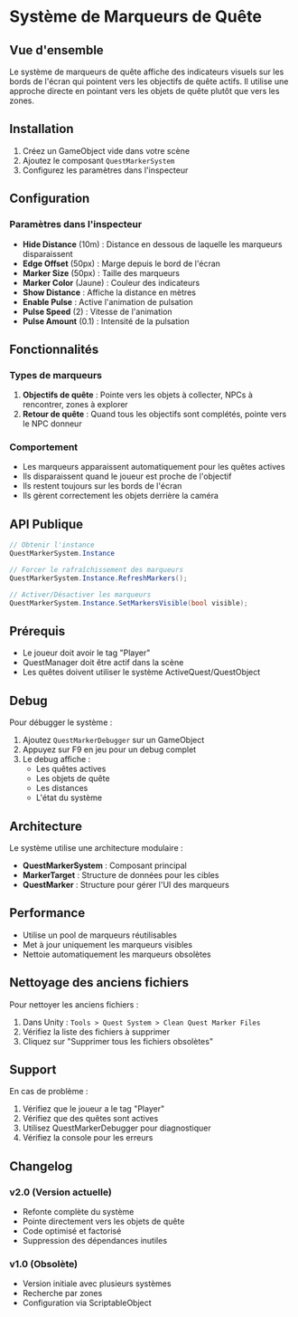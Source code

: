 # Système de Marqueurs de Quête

## Vue d'ensemble

Le système de marqueurs de quête affiche des indicateurs visuels sur les bords de l'écran qui pointent vers les objectifs de quête actifs. Il utilise une approche directe en pointant vers les objets de quête plutôt que vers les zones.

## Installation

1. Créez un GameObject vide dans votre scène
2. Ajoutez le composant `QuestMarkerSystem`
3. Configurez les paramètres dans l'inspecteur

## Configuration

### Paramètres dans l'inspecteur

- **Hide Distance** (10m) : Distance en dessous de laquelle les marqueurs disparaissent
- **Edge Offset** (50px) : Marge depuis le bord de l'écran
- **Marker Size** (50px) : Taille des marqueurs
- **Marker Color** (Jaune) : Couleur des indicateurs
- **Show Distance** : Affiche la distance en mètres
- **Enable Pulse** : Active l'animation de pulsation
- **Pulse Speed** (2) : Vitesse de l'animation
- **Pulse Amount** (0.1) : Intensité de la pulsation

## Fonctionnalités

### Types de marqueurs

1. **Objectifs de quête** : Pointe vers les objets à collecter, NPCs à rencontrer, zones à explorer
2. **Retour de quête** : Quand tous les objectifs sont complétés, pointe vers le NPC donneur

### Comportement

- Les marqueurs apparaissent automatiquement pour les quêtes actives
- Ils disparaissent quand le joueur est proche de l'objectif
- Ils restent toujours sur les bords de l'écran
- Ils gèrent correctement les objets derrière la caméra

## API Publique

```csharp
// Obtenir l'instance
QuestMarkerSystem.Instance

// Forcer le rafraîchissement des marqueurs
QuestMarkerSystem.Instance.RefreshMarkers();

// Activer/Désactiver les marqueurs
QuestMarkerSystem.Instance.SetMarkersVisible(bool visible);
```

## Prérequis

- Le joueur doit avoir le tag "Player"
- QuestManager doit être actif dans la scène
- Les quêtes doivent utiliser le système ActiveQuest/QuestObject

## Debug

Pour débugger le système :

1. Ajoutez `QuestMarkerDebugger` sur un GameObject
2. Appuyez sur F9 en jeu pour un debug complet
3. Le debug affiche :
   - Les quêtes actives
   - Les objets de quête
   - Les distances
   - L'état du système

## Architecture

Le système utilise une architecture modulaire :

- **QuestMarkerSystem** : Composant principal
- **MarkerTarget** : Structure de données pour les cibles
- **QuestMarker** : Structure pour gérer l'UI des marqueurs

## Performance

- Utilise un pool de marqueurs réutilisables
- Met à jour uniquement les marqueurs visibles
- Nettoie automatiquement les marqueurs obsolètes

## Nettoyage des anciens fichiers

Pour nettoyer les anciens fichiers :

1. Dans Unity : `Tools > Quest System > Clean Quest Marker Files`
2. Vérifiez la liste des fichiers à supprimer
3. Cliquez sur "Supprimer tous les fichiers obsolètes"

## Support

En cas de problème :

1. Vérifiez que le joueur a le tag "Player"
2. Vérifiez que des quêtes sont actives
3. Utilisez QuestMarkerDebugger pour diagnostiquer
4. Vérifiez la console pour les erreurs

## Changelog

### v2.0 (Version actuelle)
- Refonte complète du système
- Pointe directement vers les objets de quête
- Code optimisé et factorisé
- Suppression des dépendances inutiles

### v1.0 (Obsolète)
- Version initiale avec plusieurs systèmes
- Recherche par zones
- Configuration via ScriptableObject
